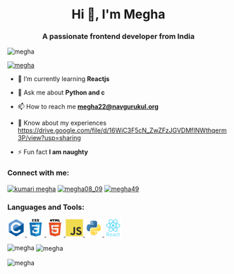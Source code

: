 <h1 align="center">Hi 👋, I'm Megha</h1>
<h3 align="center">A passionate frontend developer from India</h3>

<p align="left"> <img src="https://komarev.com/ghpvc/?username=megha&label=Profile%20views&color=0e75b6&style=flat" alt="megha" /> </p>

<p align="left"> <a href="https://github.com/ryo-ma/github-profile-trophy"><img src="https://github-profile-trophy.vercel.app/?username=megha" alt="megha" /></a> </p>

- 🌱 I’m currently learning **Reactjs**

- 💬 Ask me about **Python and c**

- 📫 How to reach me **megha22@navgurukul.org**

- 📄 Know about my experiences https://drive.google.com/file/d/16WiC3F5cN_ZwZFzJGVDMfINWthqerm3P/view?usp=sharing

- ⚡ Fun fact **I am naughty**

<h3 align="left">Connect with me:</h3>
<p align="left">
<a href="https://linkedin.com/in/kumari megha" target="blank"><img align="center" src="https://raw.githubusercontent.com/rahuldkjain/github-profile-readme-generator/master/src/images/icons/Social/linked-in-alt.svg" alt="kumari megha" height="30" width="40" /></a>
<a href="https://instagram.com/megha08_09" target="blank"><img align="center" src="https://raw.githubusercontent.com/rahuldkjain/github-profile-readme-generator/master/src/images/icons/Social/instagram.svg" alt="megha08_09" height="30" width="40" /></a>
<a href="https://www.codechef.com/users/megha49" target="blank"><img align="center" src="https://cdn.jsdelivr.net/npm/simple-icons@3.1.0/icons/codechef.svg" alt="megha49" height="30" width="40" /></a>
</p>

<h3 align="left">Languages and Tools:</h3>
<p align="left"> <a href="https://www.cprogramming.com/" target="_blank" rel="noreferrer"> <img src="https://raw.githubusercontent.com/devicons/devicon/master/icons/c/c-original.svg" alt="c" width="40" height="40"/> </a> <a href="https://www.w3schools.com/css/" target="_blank" rel="noreferrer"> <img src="https://raw.githubusercontent.com/devicons/devicon/master/icons/css3/css3-original-wordmark.svg" alt="css3" width="40" height="40"/> </a> <a href="https://www.w3.org/html/" target="_blank" rel="noreferrer"> <img src="https://raw.githubusercontent.com/devicons/devicon/master/icons/html5/html5-original-wordmark.svg" alt="html5" width="40" height="40"/> </a> <a href="https://developer.mozilla.org/en-US/docs/Web/JavaScript" target="_blank" rel="noreferrer"> <img src="https://raw.githubusercontent.com/devicons/devicon/master/icons/javascript/javascript-original.svg" alt="javascript" width="40" height="40"/> </a> <a href="https://www.python.org" target="_blank" rel="noreferrer"> <img src="https://raw.githubusercontent.com/devicons/devicon/master/icons/python/python-original.svg" alt="python" width="40" height="40"/> </a> <a href="https://reactjs.org/" target="_blank" rel="noreferrer"> <img src="https://raw.githubusercontent.com/devicons/devicon/master/icons/react/react-original-wordmark.svg" alt="react" width="40" height="40"/> </a> </p>

<p><img align="left" src="https://github-readme-stats.vercel.app/api/top-langs?username=megha&show_icons=true&locale=en&layout=compact" alt="megha" /></p>

<p>&nbsp;<img align="center" src="https://github-readme-stats.vercel.app/api?username=megha&show_icons=true&locale=en" alt="megha" /></p>

<p><img align="center" src="https://github-readme-streak-stats.herokuapp.com/?user=megha&" alt="megha" /></p>

